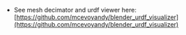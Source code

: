- See mesh decimator and urdf viewer here: [https://github.com/mcevoyandy/blender_urdf_visualizer](https://github.com/mcevoyandy/blender_urdf_visualizer)